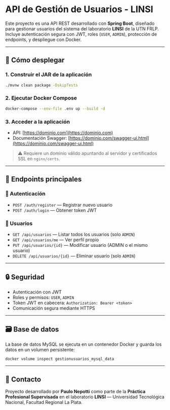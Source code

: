 # API de Gestión de Usuarios - LINSI

Este proyecto es una API REST desarrollado con **Spring Boot**, diseñado para gestionar usuarios del sistema del laboratorio **LINSI** de la UTN FRLP. Incluye autenticación segura con JWT, roles (`USER`, `ADMIN`), protección de endpoints, y despliegue con Docker.

---

## 🚀 Cómo desplegar

### 1. Construir el JAR de la aplicación

```bash
./mvnw clean package -DskipTests
```

### 2. Ejecutar Docker Compose

```bash
docker-compose --env-file .env up --build -d
```

### 3. Acceder a la aplicación

* API: [https://dominio.com](https://dominio.com)
* Documentación Swagger: [https://dominio.com/swagger-ui.html](https://dominio.com/swagger-ui.html)

> ⚠️ Requiere un dominio válido apuntando al servidor y certificados SSL en `nginx/certs`.

---

## 📍 Endpoints principales

### 🔐 Autenticación

* `POST /auth/register` — Registrar nuevo usuario
* `POST /auth/login` — Obtener token JWT

### 👥 Usuarios

* `GET /api/usuarios` — Listar todos los usuarios (solo `ADMIN`)
* `GET /api/usuarios/me` — Ver perfil propio
* `PUT /api/usuarios/{id}` — Modificar usuario (ADMIN o el mismo usuario)
* `DELETE /api/usuarios/{id}` — Eliminar usuario (solo `ADMIN`)

---

## 🔒 Seguridad

* Autenticación con JWT
* Roles y permisos: `USER`, `ADMIN`
* Token JWT en cabecera: `Authorization: Bearer <token>`
* Comunicación segura mediante HTTPS

---

## 🗃️ Base de datos

La base de datos MySQL se ejecuta en un contenedor Docker y guarda los datos en un volumen persistente:

```bash
docker volume inspect gestionusuarios_mysql_data
```

---


## 📱 Contacto

Proyecto desarrollado por **Paulo Nepotti** como parte de la **Práctica Profesional Supervisada** en el laboratorio **LINSI** — Universidad Tecnológica Nacional, Facultad Regional La Plata.

